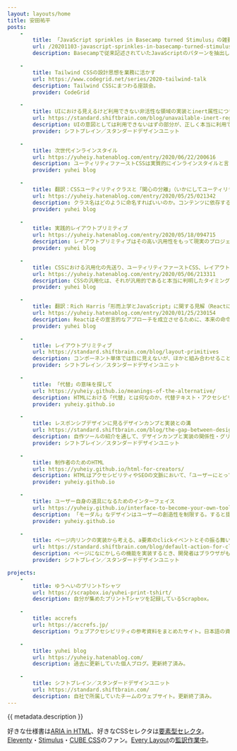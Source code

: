 ```yaml
---
layout: layouts/home
title: 安田祐平
posts:
	-
		title: 「JavaScript sprinkles in Basecamp turned Stimulus」の雑要約
		url: /20201103-javascript-sprinkles-in-basecamp-turned-stimulus
		description: Basecampで従来記述されていたJavaScriptのパターンを抽出しつつ良いパターンに導けるように、HTMLに直接属性を記述することで振る舞いを登録するStimulusというライブラリを作った話。またなぜReactのような「モダン」なアプローチを採用しないのか。

	-
		title: Tailwind CSSの設計思想を業務に活かす
		url: https://www.codegrid.net/series/2020-tailwind-talk
		description: Tailwind CSSにまつわる座談会。
		provider: CodeGrid

	-
		title: UIにおける見えるけど利用できない非活性な領域の実装とinert属性について
		url: https://standard.shiftbrain.com/blog/unavailable-inert-regions-and-inert-attribute
		description: UIの意図としては利用できないはずの部分が、正しく本当に利用できない状態に実装されていることは実は少ない。ではどのようにすれば確実に利用できない状態を作り出せるか。
		provider: シフトブレイン／スタンダードデザインユニット

	-
		title: 次世代インラインスタイル
		url: https://yuheiy.hatenablog.com/entry/2020/06/22/200616
		description: ユーティリティファーストCSSは実質的にインラインスタイルと言えるが、インラインスタイルには機能的な制約がある。それを乗り越えてインラインスタイルライクな実装をしていくための工夫など。
		provider: yuhei blog

	-
		title: 翻訳：CSSユーティリティクラスと「関心の分離」（いかにしてユーティリティファーストにたどり着いたか）
		url: https://yuheiy.hatenablog.com/entry/2020/05/25/021342
		description: クラス名はどのように命名すればいいのか。コンテンツに依存する名前をつけると再利用性がなくなってしまうので、少しずつ名前を抽象化していく必要があるが、その繰り返しには際限がなくひたすら労力がかかる。ではどうすればこの抽象化を上手く行っていけるか。
		provider: yuhei blog

	-
		title: 実践的レイアウトプリミティブ
		url: https://yuheiy.hatenablog.com/entry/2020/05/18/094715
		description: レイアウトプリミティブはその高い汎用性をもって現実のプロジェクトにおける実装の総量や個別性を抑制する。実用性に主眼を置き、見いだされてきた具体的な設計手法の解説。
		provider: yuhei blog

	-
		title: CSSにおける汎用化の先送り、ユーティリティファーストCSS、レイアウトプリミティブ
		url: https://yuheiy.hatenablog.com/entry/2020/05/06/213311
		description: CSSの汎用化は、それが汎用的であると本当に判明したタイミングになってから行われるべきだ。ではいかにすればうまくそれを実現できるのか、いくつかのアプローチと照らし合わせながら考察する。
		provider: yuhei blog

	-
		title: 翻訳：Rich Harris「形而上学とJavaScript」に関する見解（ReactによるDOMの抽象化の不完全性について）
		url: https://yuheiy.hatenablog.com/entry/2020/01/25/230154
		description: Reactはその宣言的なアプローチを成立させるために、本来の命令的なDOMとの間で膨大な橋渡しを行っている。これは設計として無理があるだけではなく、ユーザーである開発者のメンタルモデルにも歪みを生じさせてしまう。
		provider: yuhei blog

	-
		title: レイアウトプリミティブ
		url: https://standard.shiftbrain.com/blog/layout-primitives
		description: コンポーネント単体では目に見えないが、ほかと組み合わせることで意味のあるレイアウトができるというパターンがある。それらをレイアウトプリミティブと呼び、再利用性を高めるためのルールを紹介。
		provider: シフトブレイン／スタンダードデザインユニット

	-
		title: 「代替」の意味を探して
		url: https://yuheiy.github.io/meanings-of-the-alternative/
		description: HTMLにおける「代替」とは何なのか。代替テキスト・アクセシビリティツリー・文書構造とプレゼンテーションの分離などについて。
		provider: yuheiy.github.io

	-
		title: レスポンシブデザインに見るデザインカンプと実装との溝
		url: https://standard.shiftbrain.com/blog/the-gap-between-design-and-implementation-in-responsive-design
		description: 自作ツールの紹介を通して、デザインカンプと実装の関係性・グリッドシステム・レスポンシブデザインの意味などを考察。
		provider: シフトブレイン／スタンダードデザインユニット

	-
		title: 制作者のためのHTML
		url: https://yuheiy.github.io/html-for-creators/
		description: HTMLはアクセシビリティやSEOの文脈において、「ユーザーにとって」重要であるという語られ方をする。しかし視点を変えれば、制作者はHTMLをよいデザインを行うための思考のフレームワークとして利用できる。
		provider: yuheiy.github.io

	-
		title: ユーザー自身の道具になるためのインターフェイス
		url: https://yuheiy.github.io/interface-to-become-your-own-tool/
		description: 「モーダル」なデザインはユーザーの創造性を制限する。すると提供側がユーザーの行動を主導する形になり、使いにくく感じられる道具ができてしまう。
		provider: yuheiy.github.io

	-
		title: ページ内リンクの実装から考える、a要素のclickイベントとその振る舞い
		url: https://standard.shiftbrain.com/blog/default-action-for-click-event-of-a-element
		description: ページになにかしらの機能を実装するとき、開発者はブラウザがもともと備えている挙動を取り消して独自の実装で上書きしてしまう場合がある。大抵はその挙動を代替する実装を行うが、もしかしたらそれは見えている仕様の一部だけを表面的に模写したもので、開発者は重要な挙動の存在を見落としてユーザーに不利益を与えてしまっているかもしれない。
		provider: シフトブレイン／スタンダードデザインユニット

projects:
	-
		title: ゆうへいのプリントTシャツ
		url: https://scrapbox.io/yuhei-print-tshirt/
		description: 自分が集めたプリントTシャツを記録しているScrapbox。

	-
		title: accrefs
		url: https://accrefs.jp/
		description: ウェブアクセシビリティの参考資料をまとめたサイト。日本語の資料を中心にリンク数は200を超える。サイトのデザインおよび実装に携わる。有志のメンバーにより制作・運営されている。

	-
		title: yuhei blog
		url: https://yuheiy.hatenablog.com/
		description: 過去に更新していた個人ブログ。更新終了済み。

	-
		title: シフトブレイン／スタンダードデザインユニット
		url: https://standard.shiftbrain.com/
		description: 自社で所属していたチームのウェブサイト。更新終了済み。
---
```


{{ metadata.description }}

好きな仕様書は[ARIA in HTML](https://www.w3.org/TR/html-aria/)、好きなCSSセレクタは[要素型セレクタ](https://developer.mozilla.org/ja/docs/Web/CSS/Type_selectors)。[Eleventy](https://www.11ty.dev/)・[Stimulus](https://stimulus.hotwire.dev/)・[CUBE CSS](https://cube.fyi/)のファン。[Every Layout](https://every-layout.dev/)の[監訳作業中](https://twitter.com/orange_juno/status/1230676123802988545)。
